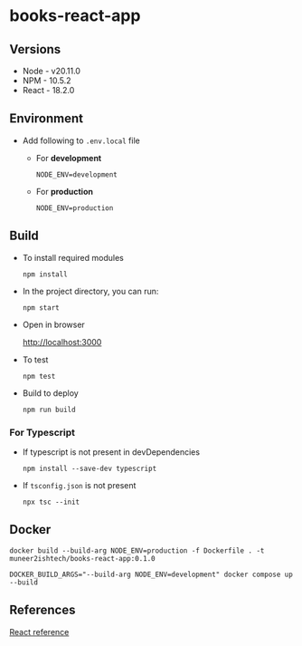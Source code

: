 # books-react-app

## Versions
- Node - v20.11.0
- NPM - 10.5.2
- React - 18.2.0

## Environment

- Add following to `.env.local` file
    - For **development**

        `NODE_ENV=development`

    - For **production**

        `NODE_ENV=production`

## Build

- To install required modules

    `npm install`

- In the project directory, you can run:

    `npm start`

- Open in browser

    [http://localhost:3000](http://localhost:3000)

- To test

    `npm test`

- Build to deploy

    `npm run build`

### For Typescript

- If typescript is not present in devDependencies

    `npm install --save-dev typescript`

- If `tsconfig.json` is not present

    `npx tsc --init`

## Docker

```
docker build --build-arg NODE_ENV=production -f Dockerfile . -t muneer2ishtech/books-react-app:0.1.0
```

```
DOCKER_BUILD_ARGS="--build-arg NODE_ENV=development" docker compose up --build
```

## References
[React reference](./HELP.md)
